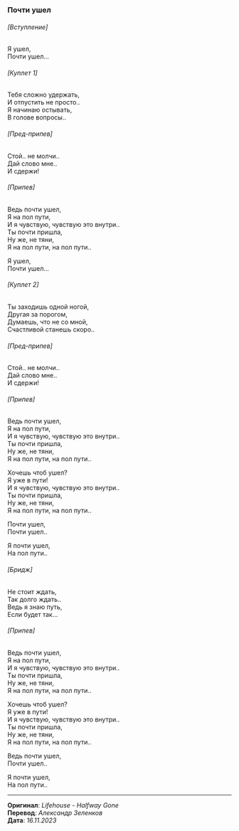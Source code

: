 ### Почти ушел

###### [Вступление]

Я ушел, \
Почти ушел...

###### [Куплет 1]

Тебя сложно удержать, \
И отпустить не просто.. \
Я начинаю остывать, \
В голове вопросы..

###### [Пред-припев]

Стой.. не молчи.. \
Дай слово мне.. \
И сдержи!

###### [Припев]

Ведь почти ушел, \
Я на пол пути, \
И я чувствую, чувствую это внутри.. \
Ты почти пришла, \
Ну же, не тяни, \
Я на пол пути, на пол пути..

Я ушел, \
Почти ушел...

###### [Куплет 2]

Ты заходишь одной ногой, \
Другая за порогом, \
Думаешь, что не со мной, \
Счастливой станешь скоро..

###### [Пред-припев]

Стой.. не молчи.. \
Дай слово мне.. \
И сдержи!

###### [Припев]

Ведь почти ушел, \
Я на пол пути, \
И я чувствую, чувствую это внутри.. \
Ты почти пришла, \
Ну же, не тяни, \
Я на пол пути, на пол пути..

Хочешь чтоб ушел? \
Я уже в пути! \
И я чувствую, чувствую это внутри.. \
Ты почти пришла, \
Ну же, не тяни, \
Я на пол пути, на пол пути..

Почти ушел, \
Почти ушел..

Я почти ушел, \
На пол пути..

###### [Бридж]

Не стоит ждать, \
Так долго ждать.. \
Ведь я знаю путь, \
Если будет так...

###### [Припев]

Ведь почти ушел, \
Я на пол пути, \
И я чувствую, чувствую это внутри.. \
Ты почти пришла, \
Ну же, не тяни, \
Я на пол пути, на пол пути..

Хочешь чтоб ушел? \
Я уже в пути! \
И я чувствую, чувствую это внутри.. \
Ты почти пришла, \
Ну же, не тяни, \
Я на пол пути, на пол пути..

Ведь почти ушел, \
Почти ушел..

Я почти ушел, \
На пол пути..

---

**Оригинал**: _Lifehouse - Halfway Gone_ \
**Перевод**: _Александр Зеленков_ \
**Дата**: _16.11.2023_
